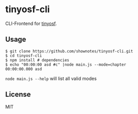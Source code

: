 # tinyosf-cli
CLI-Frontend for [tinyosf](https://github.com/shownotes/tinyOSF.js).

## Usage
```
$ git clone https://github.com/shownotes/tinyosf-cli.git
$ cd tinyosf-cli
$ npm install # dependencies
$ echo "00:00:00 asd #c" |node main.js --mode=chapter
00:00:00.000 asd
```

`node main.js --help` will list all valid modes

## License
MIT
